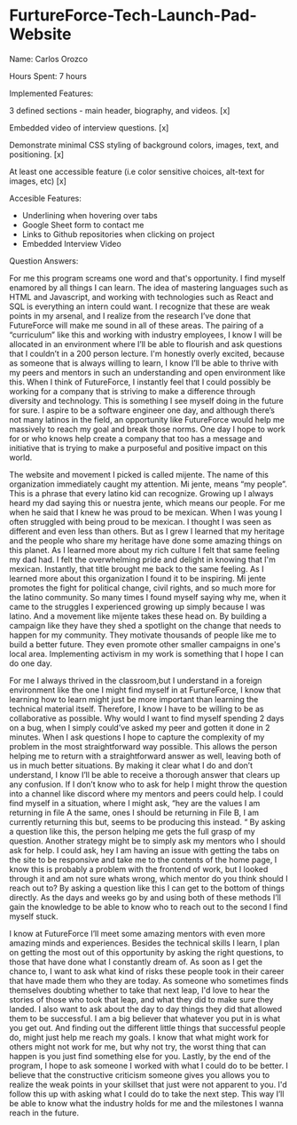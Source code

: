# FurtureForce-Tech-Launch-Pad-Website

Name: Carlos Orozco

Hours Spent: 7 hours

Implemented Features:

3 defined sections - main header, biography, and videos. [x]

Embedded video of interview questions. [x]

Demonstrate minimal CSS styling of background colors, images, text, and positioning. [x]

At least one accessible feature (i.e color sensitive choices, alt-text for images, etc) [x]

Accesible Features: 

- Underlining when hovering over tabs
- Google Sheet form to contact me
- Links to Github repositories when clicking on project
- Embedded Interview Video

Question Answers:

For me this program screams one word and that's opportunity. I find myself enamored by all things I can learn. The idea of mastering languages such as HTML and Javascript, and working with technologies such as React and SQL is everything an intern could want. I recognize that these are weak points in my arsenal, and I realize from the research I’ve done that FutureForce will make me sound in all of these areas. The pairing of a “curriculum” like this and working with industry employees, I know I will be allocated in an environment where I’ll be able to flourish and ask questions that I couldn’t in a 200 person lecture. I'm honestly overly excited, because as someone that is always willing to learn, I know I’ll be able to thrive with my peers and mentors in such an understanding and open environment like this. When I think of FutureForce, I instantly feel that I could possibly be working for a company that is striving to make a difference through diversity and technology. This is something I see myself doing in the future for sure. I aspire to be a software engineer one day, and although there’s not many latinos in the field, an opportunity like FutureForce would help me massively to reach my goal and break those norms. One day I hope to work for or who knows help create a company that too has a message and initiative that is trying to make a purposeful and positive impact on this world. 

The website and movement I picked is called mijente. The name of this organization immediately caught my attention. Mi jente, means “my people”. This is a phrase that every latino kid can recognize. Growing up I always heard my dad saying this or nuestra jente, which means our people. For me when he said that I knew he was proud to be mexican. When I was young I often struggled with being proud  to be mexican. I thought I was seen as different and even less than others. But as I grew I learned that my heritage and the people who share my heritage have done some amazing things on this planet. As I learned more about my rich culture I felt that same feeling my dad had. I felt the overwhelming pride and delight in knowing that I'm mexican. Instantly, that title brought me back to the same feeling. As I learned more about this organization I found it to be inspiring. Mi jente promotes the fight for political change, civil rights, and so much more for the latino community. So many times I found myself saying why me, when it came to the struggles I experienced growing up simply because I was latino. And a movement like mijente takes these head on. By building a campaign like they have they shed a spotlight on the change that needs to happen for my community. They motivate thousands of people like me to build a better future. They even promote other smaller campaigns in one's local area. Implementing activism in my work is something that I hope I can do one day.

For me I always thrived in the classroom,but I understand in a foreign environment like the one I might find myself in at FurtureForce, I know that learning how to learn might just be more important than learning the technical material itself. Therefore, I know I have to be willing to be as collaborative as possible. Why would I want to find myself spending 2 days on a bug, when I simply could’ve asked my peer and gotten it done in 2 minutes. When I ask questions I hope to capture the complexity of my problem in the most straightforward way possible. This allows the person helping me to return with a straightforward answer as well, leaving both of us in much better situations.  By making it clear what I do and don’t understand, I know I’ll be able to receive a thorough answer that clears up any confusion. If I don’t know who to ask for help I might throw the question into a channel like discord where my mentors and peers could help. I could find myself in a situation, where I might ask, “hey are the values I am returning in file A the same, ones I should be returning in File B, I am currently returning this but, seems to be producing this instead. “ By asking a question like this, the person helping me gets the full grasp of my question.  Another strategy might be to simply ask my mentors who I should ask for help. I could ask, hey  I am having an issue with getting the tabs on the site to be responsive and take me to the contents of the home page, I know this is probably a problem with the frontend of work, but I looked through it and am not sure whats wrong, which mentor do you think should I reach out to? By asking a question like this  I can get to the bottom of things directly.  As the days and weeks go by and using  both of these methods I’ll gain the knowledge to be able to know who to reach out to the second I find myself stuck. 

I know at FutureForce I’ll meet some amazing mentors with even more amazing minds and experiences. Besides the technical skills I learn, I plan on getting the most out of this opportunity by asking the right questions, to those that have done what I constantly dream of. As soon as I get the chance to, I want to ask what kind of risks these people took in their career that have made them who they are today. As someone who sometimes finds themselves doubting whether to take that next leap, I'd love to hear the stories of those who took that leap, and what they did to make sure they landed. I also want to ask about the day to day things they did that allowed them to be successful. I am a big believer that whatever you put in is what you get  out. And finding out the different little things that successful people do, might just help me reach my goals. I know that what might work for others might not work for me, but why not try, the worst thing that can happen is you just find something else for you. Lastly, by the end of the program, I hope to ask someone I worked with what I could do to be better. I believe that the constructive criticism someone gives you allows you to realize the weak points in your skillset that just were not apparent to you. I'd follow this up with asking what I could do to take the next step. This way I’ll be able to know what the industry holds for me and the milestones I wanna reach in the future. 

